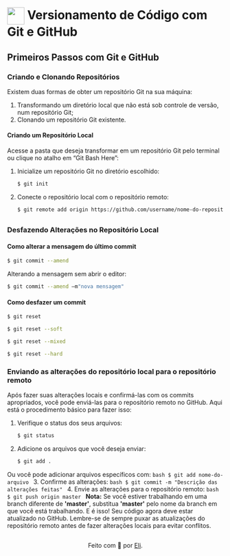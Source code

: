 <h1>
    <a href="https://www.dio.me/">
     <img align="center" width="40px" src="https://hermes.digitalinnovation.one/assets/diome/logo-minimized.png"></a>
    <span> Versionamento de Código com Git e GitHub</span>
</h1>

## Primeiros Passos com Git e GitHub

### Criando e Clonando Repositórios
Existem duas formas de obter um repositório Git na sua máquina:
1. Transformando um diretório local que não está sob controle de versão, num repositório Git;
2. Clonando um repositório Git existente.

#### Criando um Repositório Local
Acesse a pasta que deseja transformar em um repositório Git  pelo terminal ou clique no atalho em “Git Bash Here”:
1. Inicialize um repositório Git no diretório escolhido:
    ```bash
    $ git init
    ```
2. Conecte o repositório local com o repositório remoto:
    ```bash
    $ git remote add origin https://github.com/username/nome-do-repositorio.git
    ```
##

### Desfazendo Alterações no Repositório Local

#### Como alterar a mensagem do último commit
```bash
$ git commit --amend
```
Alterando a mensagem sem abrir o editor:  
```bash
$ git commit --amend –m"nova mensagem"
```

#### Como desfazer um commit
```bash
$ git reset
```
```bash
$ git reset --soft
```
```bash
$ git reset --mixed
```
```bash
$ git reset --hard
```

### Enviando as alterações do repositório local para o repositório remoto

Após fazer suas alterações locais e confirmá-las com os commits apropriados, você pode enviá-las para o repositório remoto no GitHub. Aqui está o procedimento básico para fazer isso:
1. Verifique o status dos seus arquivos:
    ```bash
    $ git status
    ```
2. Adicione os arquivos que você deseja enviar:
    ```bash
   $ git add .
    ```
Ou você pode adicionar arquivos específicos com:
    ```bash
    $ git add nome-do-arquivo
    ```
3. Confirme as alterações:
     ```bash
     $ git commit -m "Descrição das alterações feitas"
     ```
4. Envie as alterações para o repositório remoto:
    ```bash
    $ git push origin master
    ```
**Nota:** Se você estiver trabalhando em uma branch diferente de **'master'**, substitua **'master'** pelo nome da branch em que você está trabalhando.
E é isso! Seu código agora deve estar atualizado no GitHub. Lembre-se de sempre puxar as atualizações do repositório remoto antes de fazer alterações locais para evitar conflitos.

##
<div align="center">Feito com 💙 por <a href="https://github.com/elidianaandrade">Eli</a>.</div>
